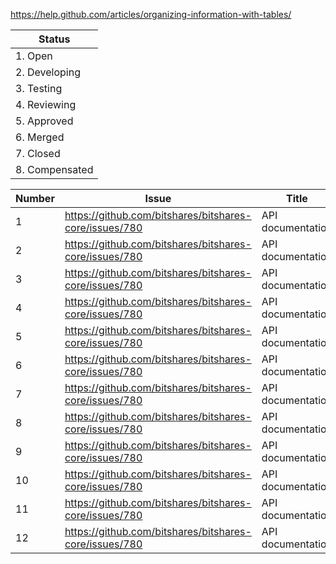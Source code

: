 https://help.github.com/articles/organizing-information-with-tables/

| Status |
| --- |
| 1. Open |
| 2. Developing |
| 3. Testing |
| 4. Reviewing |
| 5. Approved |
| 6. Merged |
| 7. Closed |
| 8. Compensated |

| Number | Issue | Title | PR | Status | Estimation |
| --- | --- | --- | --- | --- | --- |
| 1 | https://github.com/bitshares/bitshares-core/issues/780 | API documentation | https://github.com/bitshares/bitshares-core/pull/1174 | Reviewing | 5 hours |
| 2 | https://github.com/bitshares/bitshares-core/issues/780 | API documentation | https://github.com/bitshares/bitshares-core/pull/1174 | Reviewing | 5 hours |
| 3 | https://github.com/bitshares/bitshares-core/issues/780 | API documentation | https://github.com/bitshares/bitshares-core/pull/1174 | Reviewing | 5 hours |
| 4 | https://github.com/bitshares/bitshares-core/issues/780 | API documentation | https://github.com/bitshares/bitshares-core/pull/1174 | Reviewing | 5 hours |
| 5 | https://github.com/bitshares/bitshares-core/issues/780 | API documentation | https://github.com/bitshares/bitshares-core/pull/1174 | Reviewing | 5 hours |
| 6 | https://github.com/bitshares/bitshares-core/issues/780 | API documentation | https://github.com/bitshares/bitshares-core/pull/1174 | Reviewing | 5 hours |
| 7 | https://github.com/bitshares/bitshares-core/issues/780 | API documentation | https://github.com/bitshares/bitshares-core/pull/1174 | Reviewing | 5 hours |
| 8 | https://github.com/bitshares/bitshares-core/issues/780 | API documentation | https://github.com/bitshares/bitshares-core/pull/1174 | Reviewing | 5 hours |
| 9 | https://github.com/bitshares/bitshares-core/issues/780 | API documentation | https://github.com/bitshares/bitshares-core/pull/1174 | Reviewing | 5 hours |
| 10 | https://github.com/bitshares/bitshares-core/issues/780 | API documentation | https://github.com/bitshares/bitshares-core/pull/1174 | Reviewing | 5 hours |
| 11 | https://github.com/bitshares/bitshares-core/issues/780 | API documentation | https://github.com/bitshares/bitshares-core/pull/1174 | Reviewing | 5 hours |
| 12 | https://github.com/bitshares/bitshares-core/issues/780 | API documentation | https://github.com/bitshares/bitshares-core/pull/1174 | Reviewing | 5 hours |
